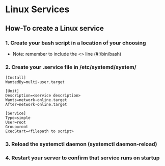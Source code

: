# Linux Services

## How-To create a Linux service

### 1. Create your bash script in a location of your choosing
- Note: remember to include the <<shebang>> line (#!/bin/bash)

### 2. Create your <service>.service file in /etc/systemd/system/
    [Install]
    WantedBy=multi-user.target
    
    [Unit]
    Description=<service description>
    Wants=network-online.target
    After=network-online.target
    
    [Service]
    Type=simple
    User=root
    Group=root
    ExecStart=<filepath to script>

### 3. Reload the systemctl daemon (systemctl daemon-reload)

### 4. Restart your server to confirm that service runs on startup
